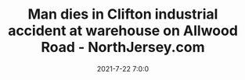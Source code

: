 ---
"title": "Man dies in Clifton industrial accident at warehouse on Allwood Road - NorthJersey.com"
"date": "2021-7-22 7:0:0"
"feed_name": "GOOGLENEWSINDUSTRIAL"
"feed_website": "https://news.google.com/search?q=industrial%2Bincident&hl=en-US&gl=US&ceid=US:en"
"feed_rss": "https://news.google.com/rss/search?q=industrial%2Bincident&hl=en-US&gl=US&ceid=US:en"
"link": "https://www.northjersey.com/story/news/passaic/clifton/2021/07/22/man-killed-clifton-nj-allwood-road-warehouse-industrial-accident/8052932002/"
"file": "_posts/2021-1-1-b66d358fbb920af447d0f94adb4e108288594685.md"
"accident": "1"
"drilling": "1"
"dead": "1"
"injured": "0"
---